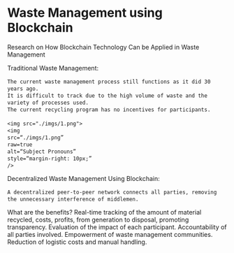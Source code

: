 # Waste Management using Blockchain
Research on How Blockchain Technology Can be Applied in Waste Management

Traditional Waste Management:

    The current waste management process still functions as it did 30 years ago.
    It is difficult to track due to the high volume of waste and the variety of processes used.
    The current recycling program has no incentives for participants.
    
    <img src="./imgs/1.png">
    <img
    src=“./imgs/1.png”
    raw=true
    alt=“Subject Pronouns”
    style=“margin-right: 10px;”
    />

Decentralized Waste Management Using Blockchain:

    A decentralized peer-to-peer network connects all parties, removing the unnecessary interference of middlemen.
    
    
What are the benefits?
    Real-time tracking of the amount of material recycled, costs, profits, from generation to disposal, promoting transparency.
    Evaluation of the impact of each participant.
    Accountability of all parties involved.
    Empowerment of waste management communities.
    Reduction of logistic costs and manual handling.
    
    
